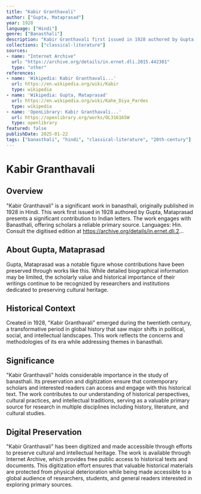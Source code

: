 ```yaml
---
title: "Kabir Granthavali"
author: ["Gupta, Mataprasad"]
year: 1928
language: ["Hindi"]
genre: ["Banasthali"]
description: "Kabir Granthavali first issued in 1928 authored by Gupta, Mataprasad presents a significant contribution to Indian letters. The work engages with Banasthali, offering scholars a reliable primary source. Languages: Hin. Consult the digitised edition at https://archive.org/details/in.ernet.dli.2..."
collections: ["classical-literature"]
sources:
- name: "Internet Archive"
  url: "https://archive.org/details/in.ernet.dli.2015.442301"
  type: "other"
references:
- name: 'Wikipedia: Kabir Granthavali...'
  url: https://en.wikipedia.org/wiki/Kabir
  type: wikipedia
- name: 'Wikipedia: Gupta, Mataprasad'
  url: https://en.wikipedia.org/wiki/Kahe_Diya_Pardes
  type: wikipedia
- name: 'OpenLibrary: Kabir Granthavali...'
  url: https://openlibrary.org/works/OL316165W
  type: openlibrary
featured: false
publishDate: 2025-01-22
tags: ["banasthali", "hindi", "classical-literature", "20th-century"]
---
```

# Kabir Granthavali

## Overview

"Kabir Granthavali" is a significant work in banasthali, originally published in 1928 in Hindi. This work first issued in 1928 authored by Gupta, Mataprasad presents a significant contribution to Indian letters. The work engages with Banasthali, offering scholars a reliable primary source. Languages: Hin. Consult the digitised edition at https://archive.org/details/in.ernet.dli.2...

## About Gupta, Mataprasad

Gupta, Mataprasad was a notable figure whose contributions have been preserved through works like this. While detailed biographical information may be limited, the scholarly value and historical importance of their writings continue to be recognized by researchers and institutions dedicated to preserving cultural heritage.

## Historical Context

Created in 1928, "Kabir Granthavali" emerged during the twentieth century, a transformative period in global history that saw major shifts in political, social, and intellectual landscapes. This work reflects the concerns and methodologies of its era while addressing themes in banasthali.

## Significance

"Kabir Granthavali" holds considerable importance in the study of banasthali. Its preservation and digitization ensure that contemporary scholars and interested readers can access and engage with this historical text. The work contributes to our understanding of historical perspectives, cultural practices, and intellectual traditions, serving as a valuable primary source for research in multiple disciplines including history, literature, and cultural studies.

## Digital Preservation

"Kabir Granthavali" has been digitized and made accessible through efforts to preserve cultural and intellectual heritage. The work is available through Internet Archive, which provides free public access to historical texts and documents. This digitization effort ensures that valuable historical materials are protected from physical deterioration while being made accessible to a global audience of researchers, students, and general readers interested in exploring primary sources.
